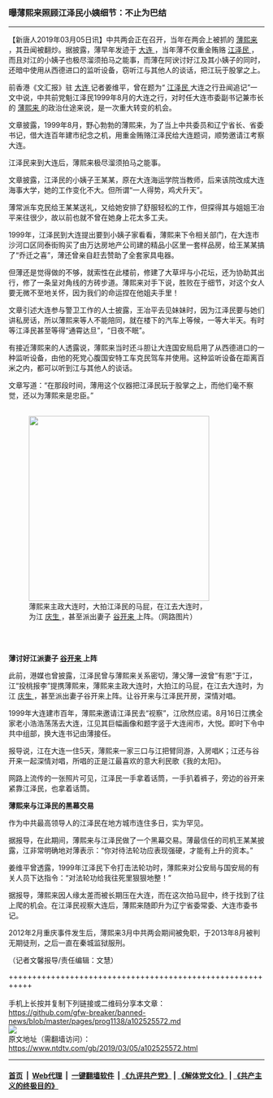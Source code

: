 ### 曝薄熙来照顾江泽民小姨细节：不止为巴结
------------------------

<div class="post_content">
 <p>
  【新唐人2019年03月05日讯】中共两会正在召开，当年在两会上被抓的
  <a href="https://www.ntdtv.com/gb/薄熙来.htm">
   薄熙来
  </a>
  ，其丑闻被翻炒。据披露，薄早年发迹于
  <a href="https://www.ntdtv.com/gb/大连.htm">
   大连
  </a>
  ，当年薄不仅重金贿赂
  <a href="https://www.ntdtv.com/gb/江泽民.htm">
   江泽民
  </a>
  ，而且对江的小姨子也极尽溜须拍马之能事，而薄在阿谀讨好江及其小姨子的同时，还暗中使用从西德进口的监听设备，窃听江与其他人的谈话，把江玩于股掌之上。
 </p>
 <p>
  前香港《文汇报》驻
  <a href="https://www.ntdtv.com/gb/大连.htm">
   大连
  </a>
  记者姜维平，曾在题为“
  <a href="https://www.ntdtv.com/gb/江泽民.htm">
   江泽民
  </a>
  大连之行丑闻追记”一文中说，中共前党魁江泽民1999年8月的大连之行，对时任大连市委副书记兼市长的
  <a href="https://www.ntdtv.com/gb/薄熙来.htm">
   薄熙来
  </a>
  的政治仕途来说，是一次重大转变的机会。
 </p>
 <p>
  文章披露，1999年8月，野心勃勃的薄熙来，为了当上中共委员和辽宁省长、省委书记，借大连百年建市纪念之机，用重金贿赂江泽民给大连题词，顺势邀请江考察大连。
 </p>
 <p>
  江泽民来到大连后，薄熙来极尽溜须拍马之能事。
 </p>
 <p>
  文章披露，江泽民的小姨子王某某，原在大连海运学院当教师，后来该院改成大连海事大学，她的工作变化不大。但所谓“一人得势，鸡犬升天”。
 </p>
 <p>
  薄常派车克民给王某某送礼，又给她安排了舒服轻松的工作，但探得其与姐姐王冶平来往很少，故以前也就不曾在她身上花太多工夫。
 </p>
 <p>
  1999年，江泽民到大连提出要到小姨子家看看，薄熙来下令相关部门，在大连市沙河口区同泰街购买了由万达房地产公司建的精品小区里一套样品房，给王某某搞了“乔迁之喜”，薄还曾亲自赶去赞助了全套家具电器。
 </p>
 <p>
  但薄还是觉得做的不够，就索性在此楼前，修建了大草坪与小花坛，还为协助其出行，修了一条呈对角线的方砖步道。薄熙来对手下说，胜败在于细节，对这个女人要无微不至地关怀，因为我们的命运捏在他姐夫手里！
 </p>
 <p>
  文章引述大连参与警卫工作的人士披露，王冶平去见妹妹时，因为江泽民要与她们讲私房话，所以薄熙来等人不能陪同，就在楼下的汽车上等候，一等大半天。有时等江泽民甚至等得“通霄达旦”，“日夜不眠”。
 </p>
 <p>
  有接近薄熙来的人透露说，薄熙来当时还斗胆让大连国安局启用了从西德进口的一种监听设备，由他的死党心腹国安特工车克民驾车并使用。这种监听设备在距离百米之内，都可以听到江与其他人的谈话。
 </p>
 <p>
  文章写道：“在那段时间，薄用这个仪器把江泽民玩于股掌之上，而他们毫不察觉，还以为薄熙来是忠臣。”
  <br/>
  <br/>
  <figure class="wp-caption alignnone" id="attachment_102525575" style="width: 355px">
   <a href="https://www.ntdtv.com/assets/uploads/2019/03/20190302_15515950541314.png">
    <img alt="" class="size-full wp-image-102525575" height="364" src="https://www.ntdtv.com/assets/uploads/2019/03/20190302_15515950541314.png" width="355"/>
   </a>
   <br/><figcaption class="wp-caption-text">
    薄熙来主政大连时，大拍江泽民的马屁，在江去大连时，为江
    <a href="https://www.ntdtv.com/gb/庆生.htm">
     庆生
    </a>
    ，甚至派出妻子
    <a href="https://www.ntdtv.com/gb/谷开来.htm">
     谷开来
    </a>
    上阵。（网路图片）
   </figcaption><br/>
  </figure><br/>
 </p>
 <p>
  <strong>
   薄讨好江派妻子
   <a href="https://www.ntdtv.com/gb/谷开来.htm">
    谷开来
   </a>
   上阵
  </strong>
 </p>
 <p>
  此前，港媒也曾披露，江泽民曾与薄熙来关系密切，薄父薄一波曾“有恩”于江，江“投桃报李”提携薄熙来，薄熙来主政大连时，大拍江的马屁，在江去大连时，为江
  <a href="https://www.ntdtv.com/gb/庆生.htm">
   庆生
  </a>
  ，甚至派出妻子谷开来上阵。让谷开来与江泽民开房，深情对唱。
 </p>
 <p>
  1999年大连建市百年，薄熙来邀请江泽民去“视察”，江欣然应诺。8月16日江携全家老小浩浩荡荡去大连，江见其巨幅画像和题字竖于大连闹市，大悦。即时下令中共中组部，换大连书记由薄接任。
 </p>
 <p>
  报导说，江在大连一住5天，薄熙来一家三口与江把臂同游，入房唱K；江还与谷开来一起深情对唱，所唱的正是江最喜欢的意大利民歌《我的太阳》。
 </p>
 <p>
  网路上流传的一张照片可见，江泽民一手拿着话筒，一手扒着裤子，旁边的谷开来紧靠江泽民，也拿着话筒。
 </p>
 <p>
  <strong>
   薄熙来与江泽民的黑幕交易
  </strong>
 </p>
 <p>
  作为中共最高领导人的江泽民在地方城市连住多日，实为罕见。
 </p>
 <p>
  据报导，在此期间，薄熙来与江泽民做了一个黑幕交易。薄最信任的司机王某某披露，江非常明确地对薄表示：“你对待法轮功应表现强硬，才能有上升的资本。”
 </p>
 <p>
  姜维平曾透露，1999年江泽民下令打击法轮功时，薄熙来对公安局与国安局的有关人员下达指令：“对法轮功给我往死里狠狠地整！”
 </p>
 <p>
  据报导，薄熙来因人缘太差而被长期压在大连，而在这次拍马屁中，终于找到了往上爬的机会。在江泽民视察大连后，薄熙来随即升为辽宁省委常委、大连市委书记。
 </p>
 <p>
  2012年2月重庆事件发生后，薄熙来3月中共两会期间被免职，于2013年8月被判无期徒刑，之后一直在秦城监狱服刑。
 </p>
 <p>
  （记者文馨报导/责任编辑：文慧）
 </p>
 <div class="single_ad">
 </div>
</div>

+++++++++++++++++++++++++++++++++++++++++++++++++++++++++++<br/><br/>
手机上长按并复制下列链接或二维码分享本文章：<br/>
https://github.com/gfw-breaker/banned-news/blob/master/pages/prog1138/a102525572.md <br/>
<a href='https://github.com/gfw-breaker/banned-news/blob/master/pages/prog1138/a102525572.md'><img src='https://github.com/gfw-breaker/banned-news/blob/master/pages/prog1138/a102525572.md.png'/></a> <br/>
原文地址（需翻墙访问）：https://www.ntdtv.com/gb/2019/03/05/a102525572.html


------------------------
#### [首页](https://github.com/gfw-breaker/banned-news/blob/master/README.md) &nbsp;|&nbsp; [Web代理](https://github.com/labour-camp/helloworld) &nbsp;|&nbsp; [一键翻墙软件](https://github.com/gfw-breaker/nogfw/blob/master/README.md) &nbsp;| [《九评共产党》](https://github.com/gfw-breaker/9ping.md/blob/master/README.md#九评之一评共产党是什么) | [《解体党文化》](https://github.com/gfw-breaker/jtdwh.md/blob/master/README.md) | [《共产主义的终极目的》](https://github.com/gfw-breaker/gczydzjmd.md/blob/master/README.md)


